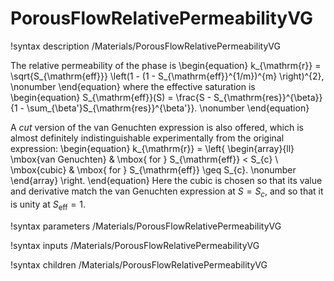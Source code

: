 # PorousFlowRelativePermeabilityVG
!syntax description /Materials/PorousFlowRelativePermeabilityVG

The relative permeability of the phase is
\begin{equation}
k_{\mathrm{r}} = \sqrt{S_{\mathrm{eff}}} \left(1 - (1 -
S_{\mathrm{eff}}^{1/m})^{m} \right)^{2}, \nonumber
\end{equation}
where the effective saturation is
\begin{equation}
S_{\mathrm{eff}}(S) = \frac{S - S_{\mathrm{res}}^{\beta}}{1 -
  \sum_{\beta'}S_{\mathrm{res}}^{\beta'}}. \nonumber
\end{equation}

A *cut* version of the van Genuchten expression is also offered, which is
almost definitely indistinguishable experimentally from the original expression:
\begin{equation}
k_{\mathrm{r}} = \left\{
\begin{array}{ll}
\mbox{van Genuchten} & \mbox{ for } S_{\mathrm{eff}} < S_{c} \\
\mbox{cubic} & \mbox{ for } S_{\mathrm{eff}} \geq S_{c}. \nonumber
\end{array}
\right.
\end{equation}
Here the cubic is chosen so that its value and derivative match the
van Genuchten expression at $S=S_{c}$, and so that it is unity at
$S_{\mathrm{eff}}=1$.

!syntax parameters /Materials/PorousFlowRelativePermeabilityVG

!syntax inputs /Materials/PorousFlowRelativePermeabilityVG

!syntax children /Materials/PorousFlowRelativePermeabilityVG
